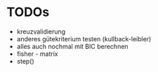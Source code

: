 TODOs
===
 * kreuzvalidierung
 * anderes gütekriterium testen (kullback-leibler)
 * alles auch nochmal mit BIC berechnen
 * fisher - matrix
 * step()
